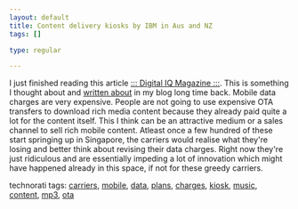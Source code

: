 ```yaml
--- 
layout: default
title: Content delivery kiosks by IBM in Aus and NZ
tags: []

type: regular

---
```

<div> <p> I just finished reading this article <a href="http://www.digitaliq.com/parser.php?nav=email_article&amp;article_id=951">::: Digital IQ Magazine :::</a>. This is something I thought about and <a href="http://mallipeddi.blogspot.com/2005/12/bluetoothproximity-marketing-and.html">written about</a> in my blog long time back. Mobile data charges are very expensive. People are not going to use expensive OTA transfers to download rich media content because they already paid quite a lot for the content itself. This I think can be an attractive medium or a sales channel to sell rich mobile content. Atleast once a few hundred of these start springing up in Singapore, the carriers would realise what they're losing and better think about revising their data charges. Right now they're just ridiculous and are essentially impeding a lot of innovation which might have happened already in this space, if not for these greedy carriers.
  </p>  <p>  </p>  <p>    </p>  <p>technorati tags: <a href="http://technorati.com/tag/carriers" rel="tag">carriers</a>, <a href="http://technorati.com/tag/mobile" rel="tag">mobile</a>, <a href="http://technorati.com/tag/data" rel="tag">data</a>, <a href="http://technorati.com/tag/plans" rel="tag">plans</a>, <a href="http://technorati.com/tag/charges" rel="tag">charges</a>, <a href="http://technorati.com/tag/kiosk" rel="tag">kiosk</a>, <a href="http://technorati.com/tag/music" rel="tag">music</a>, <a href="http://technorati.com/tag/content" rel="tag">content</a>, <a href="http://technorati.com/tag/mp3" rel="tag">mp3</a>, <a href="http://technorati.com/tag/ota" rel="tag">ota</a></p></div>
